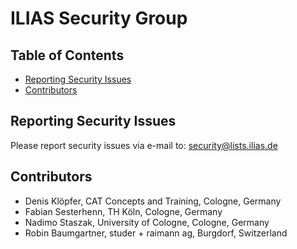 # ILIAS Security Group

## Table of Contents
* [Reporting Security Issues](#reporting-security-issues)
* [Contributors](#contributors)

## Reporting Security Issues
Please report security issues via e-mail to: security@lists.ilias.de

## Contributors
* Denis Klöpfer, CAT Concepts and Training, Cologne, Germany
* Fabian Sesterhenn, TH Köln, Cologne, Germany
* Nadimo Staszak, University of Cologne, Cologne, Germany
* Robin Baumgartner, studer + raimann ag, Burgdorf, Switzerland
